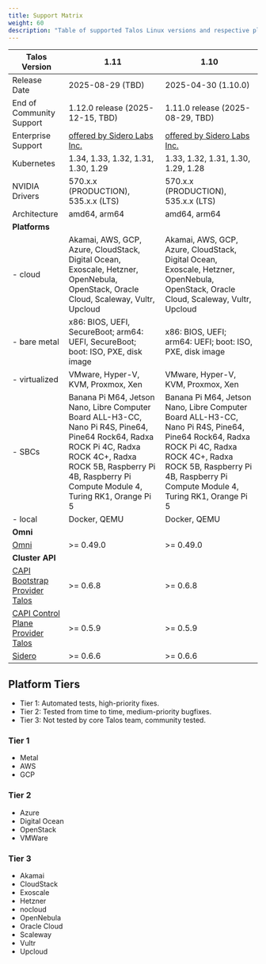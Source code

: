 ```yaml
---
title: Support Matrix
weight: 60
description: "Table of supported Talos Linux versions and respective platforms."
---
```


| Talos Version                                                                                               | 1.11                                                                                                                                                                                                        | 1.10                                                                                                                                                                                                                               |
| ----------------------------------------------------------------------------------------------------------- | ----------------------------------------------------------------------------------------------------------------------------------------------------------------------------------------------------------- | ---------------------------------------------------------------------------------------------------------------------------------------------------------------------------------------------------------------------------------- |
| Release Date                                                                                                | 2025-08-29 (TBD)                                                                                                                                                                                            | 2025-04-30 (1.10.0)                                                                                                                                                                                                                |
| End of Community Support                                                                                    | 1.12.0 release (2025-12-15, TBD)                                                                                                                                                                            | 1.11.0 release (2025-08-29, TBD)                                                                                                                                                                                                   |
| Enterprise Support                                                                                          | [offered by Sidero Labs Inc.](https://www.siderolabs.com/support/)                                                                                                                                          | [offered by Sidero Labs Inc.](https://www.siderolabs.com/support/)                                                                                                                                                                 |
| Kubernetes                                                                                                  | 1.34, 1.33, 1.32, 1.31, 1.30, 1.29                                                                                                                                                                          | 1.33, 1.32, 1.31, 1.30, 1.29, 1.28                                                                                                                                                                                                 |
| NVIDIA Drivers                                                                                              | 570.x.x (PRODUCTION), 535.x.x (LTS)                                                                                                                                                                         | 570.x.x (PRODUCTION), 535.x.x (LTS)                                                                                                                                                                                                |
| Architecture                                                                                                | amd64, arm64                                                                                                                                                                                                | amd64, arm64                                                                                                                                                                                                                       |
| **Platforms**                                                                                               |                                                                                                                                                                                                             |                                                                                                                                                                                                                                    |
| - cloud                                                                                                     | Akamai, AWS, GCP, Azure, CloudStack, Digital Ocean, Exoscale, Hetzner, OpenNebula, OpenStack, Oracle Cloud, Scaleway, Vultr, Upcloud                                                                        | Akamai, AWS, GCP, Azure, CloudStack, Digital Ocean, Exoscale, Hetzner, OpenNebula, OpenStack, Oracle Cloud, Scaleway, Vultr, Upcloud                                                                                               |
| - bare metal                                                                                                | x86: BIOS, UEFI, SecureBoot; arm64: UEFI, SecureBoot; boot: ISO, PXE, disk image                                                                                                                            | x86: BIOS, UEFI; arm64: UEFI; boot: ISO, PXE, disk image                                                                                                                                                                           |
| - virtualized                                                                                               | VMware, Hyper-V, KVM, Proxmox, Xen                                                                                                                                                                          | VMware, Hyper-V, KVM, Proxmox, Xen                                                                                                                                                                                                 |
| - SBCs                                                                                                      | Banana Pi M64, Jetson Nano, Libre Computer Board ALL-H3-CC, Nano Pi R4S, Pine64, Pine64 Rock64, Radxa ROCK Pi 4C, Radxa ROCK 4C+, Radxa ROCK 5B, Raspberry Pi 4B, Raspberry Pi Compute Module 4, Turing RK1, Orange Pi 5 | Banana Pi M64, Jetson Nano, Libre Computer Board ALL-H3-CC, Nano Pi R4S, Pine64, Pine64 Rock64, Radxa ROCK Pi 4C, Radxa ROCK 4C+, Radxa ROCK 5B, Raspberry Pi 4B, Raspberry Pi Compute Module 4, Turing RK1, Orange Pi 5 |
| - local                                                                                                     | Docker, QEMU                                                                                                                                                                                                | Docker, QEMU                                                                                                                                                                                                                       |
| **Omni**                                                                                                    |                                                                                                                                                                                                             |                                                                                                                                                                                                                                    |
| [Omni](https://github.com/siderolabs/omni)                                                                  | >= 0.49.0                                                                                                                                                                                                   | >= 0.49.0                                                                                                                                                                                                                          |
| **Cluster API**                                                                                             |                                                                                                                                                                                                             |                                                                                                                                                                                                                                    |
| [CAPI Bootstrap Provider Talos](https://github.com/siderolabs/cluster-api-bootstrap-provider-talos)         | >= 0.6.8                                                                                                                                                                                                    | >= 0.6.8                                                                                                                                                                                                                           |
| [CAPI Control Plane Provider Talos](https://github.com/siderolabs/cluster-api-control-plane-provider-talos) | >= 0.5.9                                                                                                                                                                                                    | >= 0.5.9                                                                                                                                                                                                                           |
| [Sidero](https://www.sidero.dev/)                                                                           | >= 0.6.6                                                                                                                                                                                                    | >= 0.6.6                                                                                                                                                                                                                           |

## Platform Tiers

* Tier 1: Automated tests, high-priority fixes.
* Tier 2: Tested from time to time, medium-priority bugfixes.
* Tier 3: Not tested by core Talos team, community tested.

### Tier 1

* Metal
* AWS
* GCP

### Tier 2

* Azure
* Digital Ocean
* OpenStack
* VMWare

### Tier 3

* Akamai
* CloudStack
* Exoscale
* Hetzner
* nocloud
* OpenNebula
* Oracle Cloud
* Scaleway
* Vultr
* Upcloud
